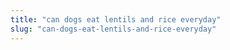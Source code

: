 ```yaml
---
title: "can dogs eat lentils and rice everyday"
slug: "can-dogs-eat-lentils-and-rice-everyday"
---
```


